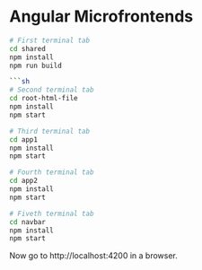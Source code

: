 # Angular Microfrontends

```sh
# First terminal tab
cd shared
npm install
npm run build

```sh
# Second terminal tab
cd root-html-file
npm install
npm start
```
```sh
# Third terminal tab
cd app1
npm install
npm start
```

```sh
# Fourth terminal tab
cd app2
npm install
npm start
```

```sh
# Fiveth terminal tab
cd navbar
npm install
npm start
```

Now go to http://localhost:4200 in a browser. 